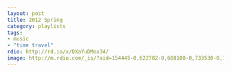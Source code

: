 ```yaml
---
layout: post
title: 2012 Spring
category: playlists
tags:
- music
- "time travel"
rdio: http://rd.io/x/QXaYuDMox34/
image: http://m.rdio.com/_is/?aid=154445-0,622782-0,688108-0,733530-0,1037238-0,1063248-0,1244299-0,1396034-3,1506687-2&w=600&h=600
---
```


